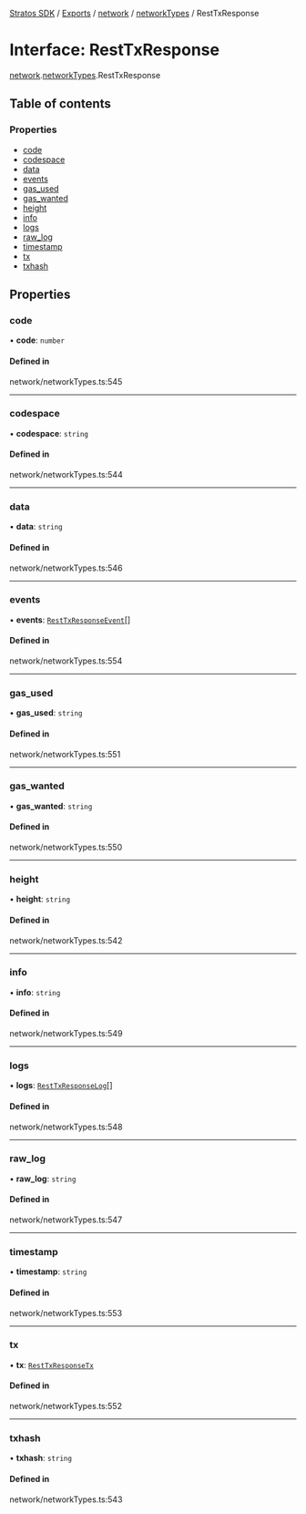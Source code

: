 [Stratos SDK](../README.md) / [Exports](../modules.md) / [network](../modules/network.md) / [networkTypes](../modules/network.networkTypes.md) / RestTxResponse

# Interface: RestTxResponse

[network](../modules/network.md).[networkTypes](../modules/network.networkTypes.md).RestTxResponse

## Table of contents

### Properties

- [code](network.networkTypes.RestTxResponse.md#code)
- [codespace](network.networkTypes.RestTxResponse.md#codespace)
- [data](network.networkTypes.RestTxResponse.md#data)
- [events](network.networkTypes.RestTxResponse.md#events)
- [gas\_used](network.networkTypes.RestTxResponse.md#gas_used)
- [gas\_wanted](network.networkTypes.RestTxResponse.md#gas_wanted)
- [height](network.networkTypes.RestTxResponse.md#height)
- [info](network.networkTypes.RestTxResponse.md#info)
- [logs](network.networkTypes.RestTxResponse.md#logs)
- [raw\_log](network.networkTypes.RestTxResponse.md#raw_log)
- [timestamp](network.networkTypes.RestTxResponse.md#timestamp)
- [tx](network.networkTypes.RestTxResponse.md#tx)
- [txhash](network.networkTypes.RestTxResponse.md#txhash)

## Properties

### code

• **code**: `number`

#### Defined in

network/networkTypes.ts:545

___

### codespace

• **codespace**: `string`

#### Defined in

network/networkTypes.ts:544

___

### data

• **data**: `string`

#### Defined in

network/networkTypes.ts:546

___

### events

• **events**: [`RestTxResponseEvent`](network.networkTypes.RestTxResponseEvent.md)[]

#### Defined in

network/networkTypes.ts:554

___

### gas\_used

• **gas\_used**: `string`

#### Defined in

network/networkTypes.ts:551

___

### gas\_wanted

• **gas\_wanted**: `string`

#### Defined in

network/networkTypes.ts:550

___

### height

• **height**: `string`

#### Defined in

network/networkTypes.ts:542

___

### info

• **info**: `string`

#### Defined in

network/networkTypes.ts:549

___

### logs

• **logs**: [`RestTxResponseLog`](network.networkTypes.RestTxResponseLog.md)[]

#### Defined in

network/networkTypes.ts:548

___

### raw\_log

• **raw\_log**: `string`

#### Defined in

network/networkTypes.ts:547

___

### timestamp

• **timestamp**: `string`

#### Defined in

network/networkTypes.ts:553

___

### tx

• **tx**: [`RestTxResponseTx`](network.networkTypes.RestTxResponseTx.md)

#### Defined in

network/networkTypes.ts:552

___

### txhash

• **txhash**: `string`

#### Defined in

network/networkTypes.ts:543
